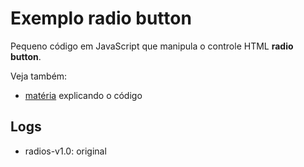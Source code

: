 Exemplo radio button
===


Pequeno código em JavaScript que manipula o controle HTML __radio button__.

Veja também:

- [matéria](http://www.devfuria.com.br/javascript/forms/input-radio-button/) explicando o código


Logs
---

- radios-v1.0: original
